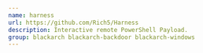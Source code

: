 ```yaml
---
name: harness
url: https://github.com/Rich5/Harness
description: Interactive remote PowerShell Payload.
group: blackarch blackarch-backdoor blackarch-windows
---
```

